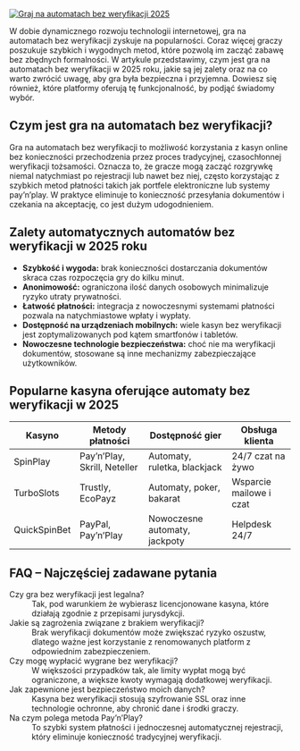 [![Graj na automatach bez weryfikacji 2025](https://123-caf.pages.dev/gitsignup.png)](https://vrmoo.ru/Bt82HjjY)

<div>     <p>W dobie dynamicznego rozwoju technologii internetowej, gra na automatach bez weryfikacji zyskuje na popularności. Coraz więcej graczy poszukuje szybkich i wygodnych metod, które pozwolą im zacząć zabawę bez zbędnych formalności. W artykule przedstawimy, czym jest gra na automatach bez weryfikacji w 2025 roku, jakie są jej zalety oraz na co warto zwrócić uwagę, aby gra była bezpieczna i przyjemna. Dowiesz się również, które platformy oferują tę funkcjonalność, by podjąć świadomy wybór.</p>      <h2>Czym jest gra na automatach bez weryfikacji?</h2>     <p>Gra na automatach bez weryfikacji to możliwość korzystania z kasyn online bez konieczności przechodzenia przez proces tradycyjnej, czasochłonnej weryfikacji tożsamości. Oznacza to, że gracze mogą zacząć rozgrywkę niemal natychmiast po rejestracji lub nawet bez niej, często korzystając z szybkich metod płatności takich jak portfele elektroniczne lub systemy pay’n’play. W praktyce eliminuje to konieczność przesyłania dokumentów i czekania na akceptację, co jest dużym udogodnieniem.</p>     <h2>Zalety automatycznych automatów bez weryfikacji w 2025 roku</h2>     <ul>       <li><strong>Szybkość i wygoda:</strong> brak konieczności dostarczania dokumentów skraca czas rozpoczęcia gry do kilku minut.</li>       <li><strong>Anonimowość:</strong> ograniczona ilość danych osobowych minimalizuje ryzyko utraty prywatności.</li>       <li><strong>Łatwość płatności:</strong> integracja z nowoczesnymi systemami płatności pozwala na natychmiastowe wpłaty i wypłaty.</li>       <li><strong>Dostępność na urządzeniach mobilnych:</strong> wiele kasyn bez weryfikacji jest zoptymalizowanych pod kątem smartfonów i tabletów.</li>       <li><strong>Nowoczesne technologie bezpieczeństwa:</strong> choć nie ma weryfikacji dokumentów, stosowane są inne mechanizmy zabezpieczające użytkowników.</li>     </ul>      <h2>Popularne kasyna oferujące automaty bez weryfikacji w 2025</h2>     <table>       <thead>         <tr>           <th>Kasyno</th>           <th>Metody płatności</th>           <th>Dostępność gier</th>           <th>Obsługa klienta</th>         </tr>       </thead>       <tbody>         <tr>           <td>SpinPlay</td>           <td>Pay’n’Play, Skrill, Neteller</td>           <td>Automaty, ruletka, blackjack</td>           <td>24/7 czat na żywo</td>         </tr>         <tr>           <td>TurboSlots</td>           <td>Trustly, EcoPayz</td>           <td>Automaty, poker, bakarat</td>           <td>Wsparcie mailowe i czat</td>         </tr>         <tr>           <td>QuickSpinBet</td>           <td>PayPal, Pay’n’Play</td>           <td>Nowoczesne automaty, jackpoty</td>           <td>Helpdesk 24/7</td>         </tr>       </tbody>     </table>      <h2>FAQ – Najczęściej zadawane pytania</h2>     <dl>       <dt>Czy gra bez weryfikacji jest legalna?</dt>       <dd>Tak, pod warunkiem że wybierasz licencjonowane kasyna, które działają zgodnie z przepisami jurysdykcji.</dd>        <dt>Jakie są zagrożenia związane z brakiem weryfikacji?</dt>       <dd>Brak weryfikacji dokumentów może zwiększać ryzyko oszustw, dlatego ważne jest korzystanie z renomowanych platform z odpowiednim zabezpieczeniem.</dd>        <dt>Czy mogę wypłacić wygrane bez weryfikacji?</dt>       <dd>W większości przypadków tak, ale limity wypłat mogą być ograniczone, a większe kwoty wymagają dodatkowej weryfikacji.</dd>        <dt>Jak zapewnione jest bezpieczeństwo moich danych?</dt>       <dd>Kasyna bez weryfikacji stosują szyfrowanie SSL oraz inne technologie ochronne, aby chronić dane i środki graczy.</dd>        <dt>Na czym polega metoda Pay’n’Play?</dt>       <dd>To szybki system płatności i jednoczesnej automatycznej rejestracji, który eliminuje konieczność tradycyjnej weryfikacji.</dd>     </dl>   </div>